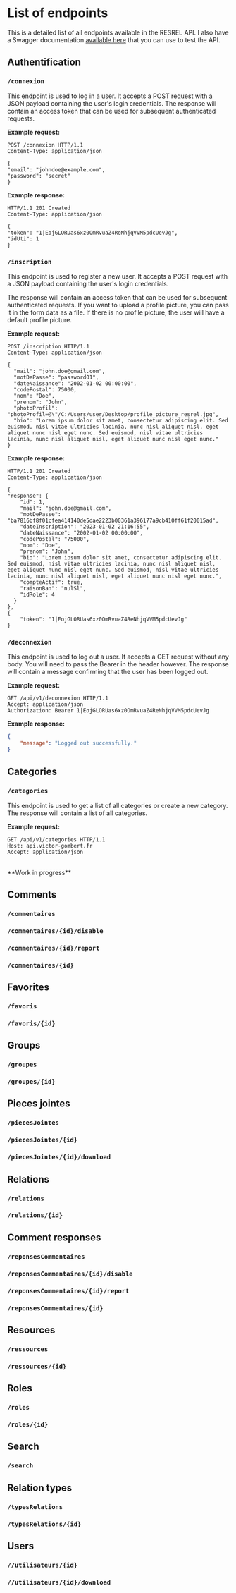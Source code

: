# List of endpoints

This is a detailed list of all endpoints available in the RESREL API. 
I also have a Swagger documentation [available here](https://api.victor-gombert.fr/swagger/#) that you can use to test the API.

## Authentification

### `/connexion`

This endpoint is used to log in a user. It accepts a POST request with a JSON payload containing the user's login credentials. The response will contain an access token that can be used for subsequent authenticated requests.

**Example request:**
```http
POST /connexion HTTP/1.1
Content-Type: application/json

{
"email": "johndoe@example.com",
"password": "secret"
}
```

**Example response:**
```http
HTTP/1.1 201 Created
Content-Type: application/json

{
"token": "1|EojGLORUas6xz0OmRvuaZ4ReNhjqVVM5pdcUevJg",
"idUti": 1
}
```

### `/inscription`

This endpoint is used to register a new user. It accepts a POST request with a JSON payload containing the user's login credentials. 

The response will contain an access token that can be used for subsequent authenticated requests. If you want to upload a profile picture, you can pass it in the form data as a file. If there is no profile picture, the user will have a default profile picture.

<!-- TODO: Add table of fields that are required and optional. -->

**Example request:**
```http
POST /inscription HTTP/1.1
Content-Type: application/json

{
  "mail": "john.doe@gmail.com",
  "motDePasse": "password01",
  "dateNaissance": "2002-01-02 00:00:00",
  "codePostal": 75000,
  "nom": "Doe",
  "prenom": "John",
  "photoProfil": "photoProfil=@\"/C:/Users/user/Desktop/profile_picture_resrel.jpg",
  "bio": "Lorem ipsum dolor sit amet, consectetur adipiscing elit. Sed euismod, nisl vitae ultricies lacinia, nunc nisl aliquet nisl, eget aliquet nunc nisl eget nunc. Sed euismod, nisl vitae ultricies lacinia, nunc nisl aliquet nisl, eget aliquet nunc nisl eget nunc."
}
```

**Example response:**
```http
HTTP/1.1 201 Created
Content-Type: application/json

{
"response": {
    "id": 1,
    "mail": "john.doe@gmail.com",
    "motDePasse": "ba7816bf8f01cfea414140de5dae2223b00361a396177a9cb410ff61f20015ad",
    "dateInscription": "2023-01-02 21:16:55",
    "dateNaissance": "2002-01-02 00:00:00",
    "codePostal": "75000",
    "nom": "Doe",
    "prenom": "John",
    "bio": "Lorem ipsum dolor sit amet, consectetur adipiscing elit. Sed euismod, nisl vitae ultricies lacinia, nunc nisl aliquet nisl, eget aliquet nunc nisl eget nunc. Sed euismod, nisl vitae ultricies lacinia, nunc nisl aliquet nisl, eget aliquet nunc nisl eget nunc.",
    "compteActif": true,
    "raisonBan": "nulSl",
    "idRole": 4
  }
},
{
    "token": "1|EojGLORUas6xz0OmRvuaZ4ReNhjqVVM5pdcUevJg"
}
```

### `/deconnexion`

This endpoint is used to log out a user. It accepts a GET request without any body. You will need to pass the Bearer in the header however. The response will contain a message confirming that the user has been logged out.

**Example request:**
```http
GET /api/v1/deconnexion HTTP/1.1
Accept: application/json
Authorization: Bearer 1|EojGLORUas6xz0OmRvuaZ4ReNhjqVVM5pdcUevJg
```

**Example response:**
```json
{
    "message": "Logged out successfully."
}
```


## Categories

### `/categories`

This endpoint is used to get a list of all categories or create a new category. The response will contain a list of all categories.

**Example request:**
```http
GET /api/v1/categories HTTP/1.1
Host: api.victor-gombert.fr
Accept: application/json
```


<br>
**Work in progress**

## Comments

### `/commentaires`

### `/commentaires/{id}/disable`

### `/commentaires/{id}/report`

### `/commentaires/{id}`

## Favorites

### `/favoris`

### `/favoris/{id}`

## Groups

### `/groupes`

### `/groupes/{id}`

## Pieces jointes

### `/piecesJointes`

### `/piecesJointes/{id}`

### `/piecesJointes/{id}/download`

## Relations

### `/relations`

### `/relations/{id}`

## Comment responses

### `/reponsesCommentaires`

### `/reponsesCommentaires/{id}/disable`

### `/reponsesCommentaires/{id}/report`

### `/reponsesCommentaires/{id}`

## Resources

### `/ressources`

### `/ressources/{id}`

## Roles

### `/roles`

### `/roles/{id}`

## Search

### `/search`

## Relation types

### `/typesRelations`

### `/typesRelations/{id}`

## Users

### `//utilisateurs/{id}`

### `//utilisateurs/{id}/download`